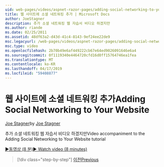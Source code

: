 ```yaml
---
uid: web-pages/videos/aspnet-razor-pages/adding-social-networking-to-your-website
title: 웹 사이트에 소셜 네트워킹 추가 | Microsoft Docs
author: JoeStagner
description: 추가 소셜 네트워킹 웹 자습서 비디오 하겠지만
ms.author: riande
ms.date: 02/25/2011
ms.assetid: 48df63a2-d43d-41c4-8143-9ef24ee22de9
msc.legacyurl: /web-pages/videos/aspnet-razor-pages/adding-social-networking-to-your-website
msc.type: video
ms.openlocfilehash: 2b70b49e6af449222cb67e64ed9026091646e6a4
ms.sourcegitcommit: 0f1119340e4464720cfd16d0ff15764746ea1fea
ms.translationtype: MT
ms.contentlocale: ko-KR
ms.lasthandoff: 04/17/2019
ms.locfileid: "59408877"
---
```

# <a name="adding-social-networking-to-your-website"></a><span data-ttu-id="5a434-103">웹 사이트에 소셜 네트워킹 추가</span><span class="sxs-lookup"><span data-stu-id="5a434-103">Adding Social Networking to Your Website</span></span>

<span data-ttu-id="5a434-104">[Joe Stagner](https://github.com/JoeStagner)</span><span class="sxs-lookup"><span data-stu-id="5a434-104">by [Joe Stagner](https://github.com/JoeStagner)</span></span>

<span data-ttu-id="5a434-105">추가 소셜 네트워킹 웹 자습서 비디오 하겠지만</span><span class="sxs-lookup"><span data-stu-id="5a434-105">Video accompaniment to the Adding Social Networking to Your Website tutorial</span></span>

[<span data-ttu-id="5a434-106">&#9654;동영상 (8 분)</span><span class="sxs-lookup"><span data-stu-id="5a434-106">&#9654; Watch video (8 minutes)</span></span>](https://channel9.msdn.com/Blogs/ASP-NET-Site-Videos/adding-social-networking-to-your-website)

> [!div class="step-by-step"]
> [<span data-ttu-id="5a434-107">이전</span><span class="sxs-lookup"><span data-stu-id="5a434-107">Previous</span></span>](adding-search-to-your-web-site.md)
